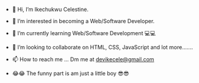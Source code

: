 - 👋 Hi, I’m Ikechukwu Celestine.
- 👀 I’m interested in becoming a Web/Software Developer.
- 🌱 I’m currently learning Web/Software Development 💻💻
- 💞️ I’m looking to collaborate on HTML, CSS, JavaScript and lot more.......
- 📫 How to reach me ... Dm me at devikecele@gmail.com

- 😂😂 The funny part is am just a little boy 😎😎

<!---
Dev-Ike/Dev-Ike is a ✨ special ✨ repository because its `README.md` (this file) appears on your GitHub profile.
You can click the Preview link to take a look at your changes.
--->
